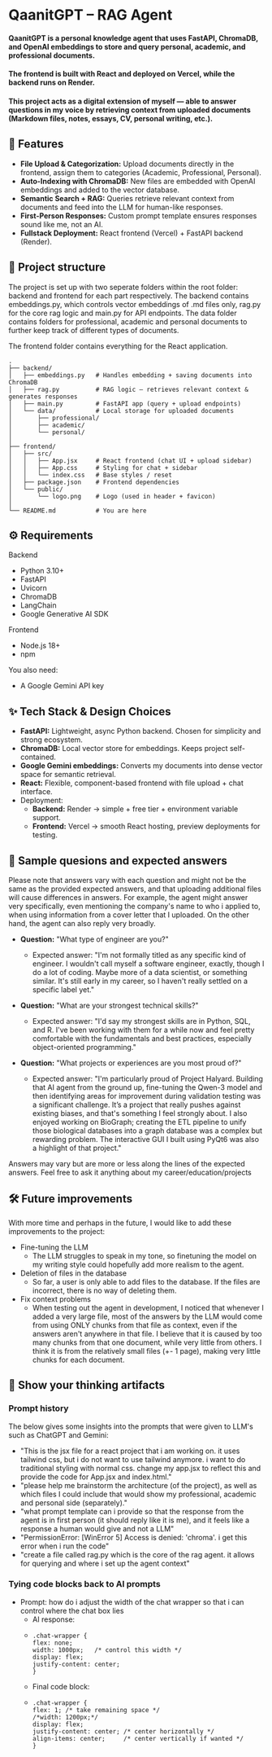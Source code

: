 # QaanitGPT – RAG Agent
#### QaanitGPT is a personal knowledge agent that uses FastAPI, ChromaDB, and OpenAI embeddings to store and query personal, academic, and professional documents.
#### The frontend is built with React and deployed on Vercel, while the backend runs on Render.

#### This project acts as a digital extension of myself — able to answer questions in my voice by retrieving context from uploaded documents (Markdown files, notes, essays, CV, personal writing, etc.).  

## 🚀 Features

- **File Upload & Categorization:** Upload documents directly in the frontend, assign them to categories (Academic, Professional, Personal).
- **Auto-Indexing with ChromaDB:** New files are embedded with OpenAI embeddings and added to the vector database.
- **Semantic Search + RAG:** Queries retrieve relevant context from documents and feed into the LLM for human-like responses.
- **First-Person Responses:** Custom prompt template ensures responses sound like me, not an AI.
- **Fullstack Deployment:** React frontend (Vercel) + FastAPI backend (Render).

## 📂 Project structure
The project is set up with two seperate folders within the root folder: backend and frontend for each part respectively.
The backend contains embeddings.py, which controls vector embeddings of .md files only, rag.py for the core rag logic and main.py for API endpoints.
The data folder contains folders for professional, academic and personal documents to further keep track of different types of documents.

The frontend folder contains everything for the React application.
```
.
├── backend/
│   ├── embeddings.py   # Handles embedding + saving documents into ChromaDB
│   ├── rag.py          # RAG logic – retrieves relevant context & generates responses
│   ├── main.py         # FastAPI app (query + upload endpoints)
│   └── data/           # Local storage for uploaded documents
│       ├── professional/
│       ├── academic/
│       └── personal/
│
├── frontend/
│   ├── src/
│   │   ├── App.jsx     # React frontend (chat UI + upload sidebar)
│   │   ├── App.css     # Styling for chat + sidebar
│   │   └── index.css   # Base styles / reset
│   ├── package.json    # Frontend dependencies
│   └── public/
│       └── logo.png    # Logo (used in header + favicon)
│
└── README.md           # You are here

```

## ⚙️ Requirements
Backend
- Python 3.10+
- FastAPI
- Uvicorn
- ChromaDB
- LangChain
- Google Generative AI SDK

Frontend
- Node.js 18+
- npm

You also need:
- A Google Gemini API key


## ✨ Tech Stack & Design Choices
- **FastAPI:** Lightweight, async Python backend. Chosen for simplicity and strong ecosystem.
- **ChromaDB:** Local vector store for embeddings. Keeps project self-contained.
- **Google Gemini embeddings:** Converts my documents into dense vector space for semantic retrieval.
- **React:** Flexible, component-based frontend with file upload + chat interface.
- Deployment:
  - **Backend:** Render → simple + free tier + environment variable support.
  - **Frontend:** Vercel → smooth React hosting, preview deployments for testing.

## 💬 Sample quesions and expected answers
Please note that answers vary with each question and might not be the same as the provided expected answers, and that uploading additional files will cause differences in answers. For example, the agent might answer very specifically, even mentioning the company's name to who i applied to, when using information from a cover letter that I uploaded. On the other hand, the agent can also reply very broadly.

- **Question:** "What type of engineer are you?"
  - Expected answer: "I'm not formally titled as any specific kind of engineer. I wouldn't call myself a software engineer, exactly, though I do a lot of coding. Maybe more of a data scientist, or something similar. It's still early in my career, so I haven't really settled on a specific label yet."


- **Question:** "What are your strongest technical skills?"
  - Expected answer: "I'd say my strongest skills are in Python, SQL, and R. I've been working with them for a while now and feel pretty comfortable with the fundamentals and best practices, especially object-oriented programming."
 
- **Question:** "What projects or experiences are you most proud of?"
  - Expected answer: "I'm particularly proud of Project Halyard. Building that AI agent from the ground up, fine-tuning the Qwen-3 model and then identifying areas for improvement during validation testing was a significant challenge. It’s a project that really pushes against existing biases, and that's something I feel strongly about. I also enjoyed working on BioGraph; creating the ETL pipeline to unify those biological databases into a graph database was a complex but rewarding problem. The interactive GUI I built using PyQt6 was also a highlight of that project."

Answers may vary but are more or less along the lines of the expected answers. Feel free to ask it anything about my career/education/projects


## 🛠 Future improvements
With more time and perhaps in the future, I would like to add these improvements to the project:
- Fine-tuning the LLM
  - The LLM struggles to speak in my tone, so finetuning the model on my writing style could hopefully add more realism to the agent.
- Deletion of files in the database
  - So far, a user is only able to add files to the database. If the files are incorrect, there is no way of deleting them.
- Fix context problems
  - When testing out the agent in development, I noticed that whenever I added a very large file, most of the answers by the LLM would come from using ONLY chunks from that file as context, even if the answers aren't anywhere in that file. I believe that it is caused by too many chunks from that one document, while very little from others. I think it is from the relatively small files (+- 1 page), making very little chunks for each document.

## 🧠 Show your thinking artifacts

### Prompt history
The below gives some insights into the prompts that were given to LLM's such as ChatGPT and Gemini:
- "This is the jsx file for a react project that i am working on. it uses tailwind css, but i do not want to use tailwind anymore. i want to do traditional styling with normal css. change my app.jsx to reflect this and provide the code for App.jsx and index.html."
- "please help me brainstorm the architecture (of the project), as well as which files I could include that would show my professional, academic and personal side (separately)."
- "what prompt template can i provide so that the response from the agent is in first person (it should reply like it is me), and it feels like a response a human would give and not a LLM"
- "PermissionError: [WinError 5] Access is denied: 'chroma'. i get this error when i run the code"
- "create a file called rag.py which is the core of the rag agent. it allows for querying and where i set up the agent context"

### Tying code blocks back to AI prompts
- Prompt: how do i adjust the width of the chat wrapper so that i can control where the chat box lies
    - AI response:
    - ```
      .chat-wrapper {
      flex: none;
      width: 1000px;   /* control this width */
      display: flex;
      justify-content: center;
      }
      ```
  - Final code block:
  - ```
    .chat-wrapper {
    flex: 1; /* take remaining space */
    /*width: 1200px;*/
    display: flex;
    justify-content: center; /* center horizontally */
    align-items: center;     /* center vertically if wanted */
    }
    ```

